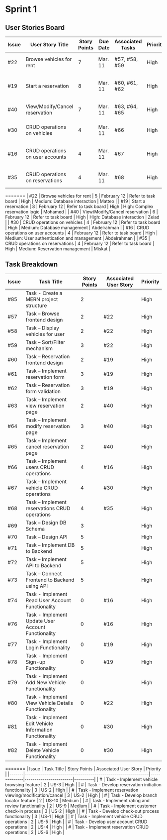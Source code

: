 # Sprint 1 

## User Stories Board

| Issue | User Story Title                                        | Story Points | Due Date     | Associated Tasks                    | Priority | Risk                                         | Responsible/Owner |
|-------|----------------------------------------------------------|--------------|-------------|-------------------------------------|----------|----------------------------------------------|-------------------|
| #22   | Browse vehicles for rent                                 | 7            | Mar. 11 | #57, #58, #59                                    | High     | Medium: Database interaction                 | Matteo            |
| #19   | Start a reservation                                      | 8            | Mar. 11 |  #60, #61, #62                                   | High     | High: Complex reservation logic              | Mohamed           |
| #40   | View/Modify/Cancel reservation                           | 7            | Mar. 11 |  #63, #64, #65                                   | High     | High: Database interaction                   | Zeiad             |
| #30   | CRUD operations on vehicles                              | 4            | Mar. 11 |  #66                                   | High     | Medium: Database management                  | Abdelrahman       |
| #16   | CRUD operations on user accounts                         | 4            | Mar. 11 |  #67                                   | High     | Medium: User authentication and management   | Abdelrahman        |
| #35   | CRUD operations on reservations                          | 4            | Mar. 11 |  #68                                   | High     | Medium: Reservation management               | Miskat            |
=======
| #22   | Browse vehicles for rent                                 | 5            | February 12 | Refer to task board                                 | High     | Medium: Database interaction                 | Matteo            |
| #19   | Start a reservation                                      | 8            | February 12 | Refer to task board                               | High     | High: Complex reservation logic              | Mohamed           |
| #40   | View/Modify/Cancel reservation                           | 6            | February 12 | Refer to task board                             | High     | High: Database interaction                   | Zeiad             |
| #30   | CRUD operations on vehicles                              | 4            | February 12 | Refer to task board                             | High     | Medium: Database management                  | Abdelrahman       |
| #16   | CRUD operations on user accounts                         | 4            | February 12 | Refer to task board                             | High     | Medium: User authentication and management   | Abdelrahman        |
| #35   | CRUD operations on reservations                          | 4            | February 12 | Refer to task board                             | High     | Medium: Reservation management               | Miskat            |


## Task Breakdown

Issue | Task Title | Story Points | Associated User Story | Priority
-- | -- | -- | -- | --
|#85 | Task - Create a MERN project structure | 2 | | High
|#57 | Task – Browse frontend design | 2 | #22 | High
|#58 | Task – Display vehicles for user | 2 | #22 | High
|#59 | Task – Sort/Filter mechanism | 3 | #22 | High
|#60 | Task – Reservation frontend design | 2 | #19 | High
|#61 | Task – Implement reservation form | 3 | #19 | High
|#62 | Task – Reservation form validation | 3 | #19 | High
|#63 | Task – Implement view reservation page | 2 | #40 | High
|#64 | Task – Implement modify reservation page | 3 | #40 | High
|#65 | Task – Implement cancel reservation page | 2 | #40 | High
|#66 | Task – Implement users CRUD operations | 4 | #16 | High
|#67 | Task – Implement vehicle CRUD operations | 4 | #30 | High
|#68 | Task – Implement reservations CRUD operations | 4 | #35 | High
|#69 | Task – Design DB Schema | 3 |   | High
|#70 | Task – Design API | 5 |   | High
|#71 | Task – Implement DB to Backend | 5 |   | High
|#72 | Task – Implement API to Backend | 5 |   | High
|#73 | Task – Connect Frontend to Backend using API | 5 |   | High
|#74 | Task - Implement Read User Account Functionality | 0 | #16 | High
|#76 | Task - Implement Update User Account Functionality | 0 | #16 | High
|#77 | Task - Implement Login Functionality | 0 |  #19 | High
|#78 | Task - Implement Sign-up Functionality | 0 | #19  | High
|#79 | Task - Implement Add New Vehicle Functionality | 0 |   | High
|#80 | Task - Implement View Vehicle Details Functionality | 0 | #22 | High
|#81 | Task - Implement Edit Vehicle Information Functionality | 0 | #30 | High
|#82 | Task - Implement Delete Vehicle Functionality | 0 | #30 | High
=======
| Issue | Task Title                                                   | Story Points | Associated User Story | Priority |
|-------|--------------------------------------------------------------|--------------|------------------------|----------|
| #     | Task - Implement vehicle browsing feature                    | 2            | US-3               | High     |
| #     | Task - Develop reservation initiation functionality          | 3            | US-2                      | High     |
| #     | Task - Implement reservation viewing/modification/cancel     | 3            | US-2                     | High     |
| #     | Task - Develop branch locator feature                        | 2            | US-10                    | Medium   |
| #     | Task - Implement rating and review functionality             | 2            | US-9                   | Medium   |
| #     | Task - Implement customer check-in process                   | 3            | US-2                  | High     |
| #     | Task - Develop check-out process functionality               | 3            | US-1                   | High     |
| #     | Task - Implement vehicle CRUD operations                     | 2            | US-5                    | High     |
| #     | Task - Develop user account CRUD operations                  | 2            | US-4                  | High     |
| #     | Task - Implement reservation CRUD operations                 | 2            | US-6                    | High     |
